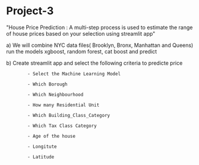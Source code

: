 # Project-3
 "House Price Prediction : A multi-step process is used to estimate the range of house prices based on your selection using streamlit app"

a) We will combine NYC data files( Brooklyn, Bronx, Manhattan and Queens) run the models xgboost, random forest, cat boost and predict

b) Create streamlit app and select the following criteria to predicte price

            - Select the Machine Learning Model
            
            - Which Borough
            
            - Which Neighbourhood
            
            - How many Residential Unit
            
            - Which Building_Class_Category
            
            - Which Tax Class Category
            
            - Age of the house
            
            - Longitute
            
            - Latitude

            
